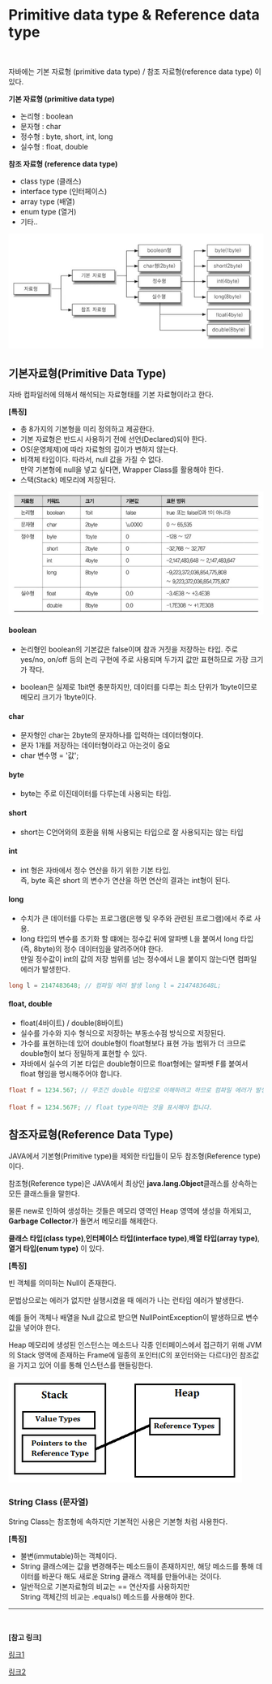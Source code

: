 # Primitive data type & Reference data type

</br>

자바에는 기본 자료형 (primitive data type) / 참조 자료형(reference data type) 이 있다.

**기본 자료형 (primitive data type)**

-   논리형 : boolean
-   문자형 : char
-   정수형 : byte, short, int, long
-   실수형 : float, double

**참조 자료형 (reference data type)**

-   class type (클래스)
-   interface type (인터페이스)
-   array type (배열)
-   enum type (열거)
-   기타..

![datatype](img/datatype.png)

## 기본자료형(Primitive Data Type)

자바 컴파일러에 의해서 해석되는 자료형태를 기본 자료형이라고 한다.

**[특징]**

- 총 8가지의 기본형을 미리 정의하고 제공한다.
- 기본 자료형은 반드시 사용하기 전에 선언(Declared)되야 한다.
- OS(운영체제)에 따라 자료형의 길이가 변하지 않는다.
- 비객체 타입이다. 따라서, null 값을 가질 수 없다.  
    만약 기본형에 null을 넣고 싶다면, Wrapper Class를 활용해야 한다.
- 스택(Stack) 메모리에 저장된다.

![primitive](img/primitive.png)


#### boolean    
- 논리형인 boolean의 기본값은 false이며 참과 거짓을 저장하는 타입.
주로 yes/no, on/off 등의 논리 구현에 주로 사용되며 두가지 값만 표현하므로 가장 크기가 작다.

- boolean은 실제로 1bit면 충분하지만, 데이터를 다루는 최소 단위가 1byte이므로 메모리 크기가 1byte이다.

#### char
- 문자형인 char는 2byte의 문자하나를 입력하는 데이터형이다.
- 문자 1개를 저장하는 데이터형이라고 아는것이 중요
-   char 변수명 = '값';

#### byte
- byte는 주로 이진데이터를 다루는데 사용되는 타입.

#### short
- short는 C언어와의 호환을 위해 사용되는 타입으로 잘 사용되지는 않는 타입

#### int

- int 형은 자바에서 정수 연산을 하기 위한 기본 타입.  
즉, byte 혹은 short 의 변수가 연산을 하면 연산의 결과는 int형이 된다.

#### long
- 수치가 큰 데이터를 다루는 프로그램(은행 및 우주와 관련된 프로그램)에서 주로 사용.
- long 타입의 변수를 초기화 할 떄에는 정수값 뒤에 알파벳 L을 붙여서 long 타입(즉, 8byte)의 정수 데이터임을 알려주어야 한다.   
만일 정수값이 int의 값의 저장 범위를 넘는 정수에서 L을 붙이지 않는다면 컴파일 에러가 발생한다.

```java
long l = 2147483648; // 컴파일 에러 발생 long l = 2147483648L;
```

#### float, double
- float(4바이트) / double(8바이트)
- 실수를 가수와 지수 형식으로 저장하는 부동소수점 방식으로 저장된다.
- 가수를 표현하는데 있어 double형이 float형보다 표현 가능 범위가 더 크므로 double형이 보다 정밀하게 표현할 수 있다.
- 자바에서 실수의 기본 타입은 double형이므로 float형에는 알파벳 F를 붙여서 float 형임을 명시해주어야 합니다.

```java
float f = 1234.567; // 무조건 double 타입으로 이해하려고 하므로 컴파일 에러가 발생합니다.

float f = 1234.567F; // float type이라는 것을 표시해야 합니다.
```

## 참조자료형(Reference Data Type)

JAVA에서 기본형(Primitive type)을 제외한 타입들이 모두 참조형(Reference type) 이다.

참조형(Reference type)은 JAVA에서 최상인 **java.lang.Object**클래스를 상속하는 모든 클래스들을 말한다.  

물론 new로 인하여 생성하는 것들은 메모리 영역인 Heap 영역에 생성을 하게되고, **Garbage Collector**가 돌면서 메모리를 해제한다.

**클래스 타입(class type)**,**인터페이스 타입(interface type)**,**배열 타입(array type)**,**열거 타입(enum type)** 이 있다.

**[특징]**

빈 객체를 의미하는 Null이 존재한다.

문법상으로는 에러가 없지만 실행시켰을 때 에러가 나는 런타임 에러가 발생한다.  

예를 들어 객체나 배열을 Null 값으로 받으면 NullPointException이 발생하므로 변수 값을 넣어야 한다.

Heap 메모리에 생성된 인스턴스는 메소드나 각종 인터페이스에서 접근하기 위해 JVM의 Stack 영역에 존재하는 Frame에 일종의 포인터(C의 포인터와는 다르다)인 참조값을 가지고 있어 이를 통해 인스턴스를 핸들링한다.


![memory](img/memory.png)

### String Class (문자열)

String Class는 참조형에 속하지만 기본적인 사용은 기본형 처럼 사용한다.

**[특징]**

-  불변(immutable)하는 객체이다.
-  String 클래스에는 값을 변경해주는 메소드들이 존재하지만, 해당 메소드를 통해 데이터를 바꾼다 해도 새로운 String 클래스 객체를 만들어내는 것이다.
-  일반적으로 기본자료형의 비교는 == 연산자를 사용하지만  
String 객체간의 비교는 .equals() 메소드를 사용해야 한다.

---

</br>

**[참고 링크]**

[링크1](https://gyoogle.dev/blog/computer-language/Java/Primitive%20type%20&%20Reference%20type.html#abstract)

[링크2](https://blog.naver.com/satyee/140127143696)
